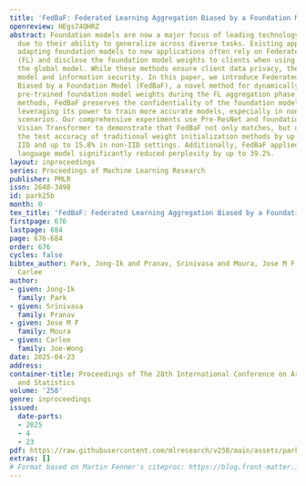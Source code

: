 ```yaml
---
title: 'FedBaF: Federated Learning Aggregation Biased by a Foundation Model'
openreview: HEgs74QHRZ
abstract: Foundation models are now a major focus of leading technology organizations
  due to their ability to generalize across diverse tasks. Existing approaches for
  adapting foundation models to new applications often rely on Federated Learning
  (FL) and disclose the foundation model weights to clients when using it to initialize
  the global model. While these methods ensure client data privacy, they compromise
  model and information security. In this paper, we introduce Federated Learning Aggregation
  Biased by a Foundation Model (FedBaF), a novel method for dynamically integrating
  pre-trained foundation model weights during the FL aggregation phase. Unlike conventional
  methods, FedBaF preserves the confidentiality of the foundation model while still
  leveraging its power to train more accurate models, especially in non-IID and adversarial
  scenarios. Our comprehensive experiments use Pre-ResNet and foundation models like
  Vision Transformer to demonstrate that FedBaF not only matches, but often surpasses
  the test accuracy of traditional weight initialization methods by up to 11.4% in
  IID and up to 15.8% in non-IID settings. Additionally, FedBaF applied to a Transformer-based
  language model significantly reduced perplexity by up to 39.2%.
layout: inproceedings
series: Proceedings of Machine Learning Research
publisher: PMLR
issn: 2640-3498
id: park25b
month: 0
tex_title: 'FedBaF: Federated Learning Aggregation Biased by a Foundation Model'
firstpage: 676
lastpage: 684
page: 676-684
order: 676
cycles: false
bibtex_author: Park, Jong-Ik and Pranav, Srinivasa and Moura, Jose M F and Joe-Wong,
  Carlee
author:
- given: Jong-Ik
  family: Park
- given: Srinivasa
  family: Pranav
- given: Jose M F
  family: Moura
- given: Carlee
  family: Joe-Wong
date: 2025-04-23
address:
container-title: Proceedings of The 28th International Conference on Artificial Intelligence
  and Statistics
volume: '258'
genre: inproceedings
issued:
  date-parts:
  - 2025
  - 4
  - 23
pdf: https://raw.githubusercontent.com/mlresearch/v258/main/assets/park25b/park25b.pdf
extras: []
# Format based on Martin Fenner's citeproc: https://blog.front-matter.io/posts/citeproc-yaml-for-bibliographies/
---
```

